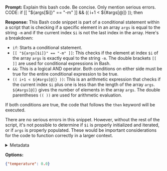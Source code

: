 **Prompt:**
Explain this bash code. Be concise. Only mention serious errors.
CODE:
 if [[ "${args[$i]}" == "-m" ]] && (( i+1 < ${#args[@]} )); then

**Response:**
This Bash code snippet is part of a conditional statement within a script that is checking if a specific element in an array `args` is equal to the string `-m` and if the current index `$i` is not the last index in the array. Here's a breakdown:

- `if`: Starts a conditional statement.
- `[[ "${args[$i]}" == "-m" ]]`: This checks if the element at index `$i` of the array `args` is exactly equal to the string `-m`. The double brackets `[[ ]]` are used for conditional expressions in Bash.
- `&&`: This is a logical AND operator. Both conditions on either side must be true for the entire conditional expression to be true.
- `(( i+1 < ${#args[@]} ))`: This is an arithmetic expression that checks if the current index `$i` plus one is less than the length of the array `args`. `${#args[@]}` gives the number of elements in the array `args`. The double parentheses `(( ))` are used for arithmetic evaluation.

If both conditions are true, the code that follows the `then` keyword will be executed.

There are no serious errors in this snippet. However, without the rest of the script, it's not possible to determine if `$i` is properly initialized and iterated, or if `args` is properly populated. These would be important considerations for the code to function correctly in a larger context.

<details><summary>Metadata</summary>

- Duration: 18129 ms
- Datetime: 2023-12-18T16:48:20.571682
- Model: gpt-4-1106-preview

</details>

**Options:**
```json
{"temperature": 0.0}
```

